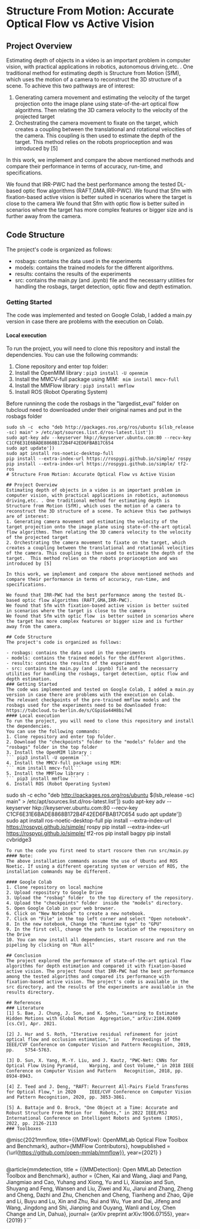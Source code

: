 # Structure From Motion: Accurate Optical Flow vs Active Vision

## Project Overview
Estimating depth of objects in a video is an important problem in computer vision, with practical applications in robotics, autonomous driving,etc. . One traditional method for estimating depth is Structure from Motion (SfM), which uses the motion of a camera to reconstruct the 3D structure of a scene. To achieve this two pathways are of interest: 
1. Generating camera movement and estimating the velocity of the target projection onto the image plane using state-of-the-art optical flow algorithms. Then relating the 3D camera velocity to the velocity of the projected target
2. Orchestrating the camera movement to fixate on the target, which creates a coupling between the translational and rotational velocities of the camera. This coupling is then used to estimate the depth of the target.  This method relies on the robots proprioception and was introduced by [5]

In this work, we implement and compare the above mentioned methods and  compare their performance in terms of accuracy, run-time, and specifications. 

We found that IRR-PWC had the best performance among the tested DL-based optic flow algorithms (RAFT,GMA,IRR-PWC).
We found that Sfm with fixation-based active vision is better suited in scenarios where the target is close to the camera 
We found that Sfm with optic flow  is better suited in scenarios where the target has more complex features or bigger size and is further away from the camera.

## Code Structure
The project's code is organized as follows:

- rosbags: contains the data used in the experiments
- models: contains the trained models for the different algorithms. 
- results: contains the results of the experiments
- src: contains the main.py (and .ipynb) file and the necessarry utilities for handling the rosbags, target detection, optic flow and depth estimation.
### Getting Started
The code was implemented and tested on Google Colab, I added a main.py version in case there are problems with the execution on Colab.
#### Local execution
To run the project, you will need to clone this repository and install the dependencies. 
You can use the following commands:
1. Clone repository and enter top folder:
2. Install the OpenMIM library :
``` pip3 install -U openmim ``` 
3. Install the MMCV-full package using MIM:
``` mim install mmcv-full``` 
4. Install the MMFlow library :
``` pip3 install mmflow ```
5. Install ROS (Robot Operating System)

Before runninng the code the rosbags in the "largedist_eval" folder on tubcloud need to downloaded  under their original names and put in the rosbags folder

``` 
sudo sh -c  echo "deb http://packages.ros.org/ros/ubuntu $(lsb_release -sc) main" > /etc/apt/sources.list.d/ros-latest.list'])
sudo apt-key adv --keyserver hkp://keyserver.ubuntu.com:80 --recv-key  C1CF6E31E6BADE8868B172B4F42ED6FBAB17C654
sudo apt update'])
sudo apt install ros-noetic-desktop-full
pip install --extra-index-url https://rospypi.github.io/simple/ rospy
pip install --extra-index-url https://rospypi.github.io/simple/ tf2-ros
# Structure From Motion: Accurate Optical Flow vs Active Vision

## Project Overview
Estimating depth of objects in a video is an important problem in computer vision, with practical applications in robotics, autonomous driving,etc. . One traditional method for estimating depth is Structure from Motion (SfM), which uses the motion of a camera to reconstruct the 3D structure of a scene. To achieve this two pathways are of interest: 
1. Generating camera movement and estimating the velocity of the target projection onto the image plane using state-of-the-art optical flow algorithms. Then relating the 3D camera velocity to the velocity of the projected target
2. Orchestrating the camera movement to fixate on the target, which creates a coupling between the translational and rotational velocities of the camera. This coupling is then used to estimate the depth of the target.  This method relies on the robots proprioception and was introduced by [5]

In this work, we implement and compare the above mentioned methods and  compare their performance in terms of accuracy, run-time, and specifications. 

We found that IRR-PWC had the best performance among the tested DL-based optic flow algorithms (RAFT,GMA,IRR-PWC).
We found that Sfm with fixation-based active vision is better suited in scenarios where the target is close to the camera 
We found that Sfm with optic flow  is better suited in scenarios where the target has more complex features or bigger size and is further away from the camera.

## Code Structure
The project's code is organized as follows:

- rosbags: contains the data used in the experiments
- models: contains the trained models for the different algorithms. 
- results: contains the results of the experiments
- src: contains the main.py (and .ipynb) file and the necessarry utilities for handling the rosbags, target detection, optic flow and depth estimation.
### Getting Started
The code was implemented and tested on Google Colab, I added a main.py version in case there are problems with the execution on Colab.
The relevant checkpoints of the pre-trained mmflow models and the rosbags used for the experiments need to be downloaded from: https://tubcloud.tu-berlin.de/s/CGpiGa44H8bi7wE
#### Local execution
To run the project, you will need to clone this repository and install the dependencies. 
You can use the following commands:
1. Clone repository and enter top folder.
2. Download the "checkpoints" folder to the "models" folder and the "rosbags" folder in the top folder
3. Install the OpenMIM library :
``` pip3 install -U openmim ``` 
4. Install the MMCV-full package using MIM:
``` mim install mmcv-full``` 
5. Install the MMFlow library :
``` pip3 install mmflow ```
6. Install ROS (Robot Operating System)
``` 
sudo sh -c  echo "deb http://packages.ros.org/ros/ubuntu $(lsb_release -sc) main" > /etc/apt/sources.list.d/ros-latest.list'])
sudo apt-key adv --keyserver hkp://keyserver.ubuntu.com:80 --recv-key  C1CF6E31E6BADE8868B172B4F42ED6FBAB17C654
sudo apt update'])
sudo apt install ros-noetic-desktop-full
pip install --extra-index-url https://rospypi.github.io/simple/ rospy
pip install --extra-index-url https://rospypi.github.io/simple/ tf2-ros
pip install bagpy
pip install cvbridge3
``` 
To run the code you first need to start roscore then run src/main.py
#### Note: 
The above installation commands assume the use of Ubuntu and ROS Noetic. If using a different operating system or version of ROS, the installation commands may be different.

#### Google Colab
1. Clone repository on local machine
2. Upload repository to Google Drive 
3. Upload the "rosbag" folder  to the top directory of the repository. 
4. Upload the "checkpoints" folder  inside the "models" directory.
5. Open Google Colab in your web browser.
6. Click on "New Notebook" to create a new notebook. 
7. Click on "File" in the top left corner and select "Open notebook".
8. In the new notebook, Change the "Runtime type" to "GPU"
9. In the first cell, change the path to location of the repository on the Drive
10. You can now install all dependencies, start roscore and run the pipeling by clicking on "Run all"

## Conclusion
The project explored the performance of state-of-the-art optical flow algorithms for depth estimation and compared it with fixation-based active vision. The project found that IRR-PWC had the best performance among the tested algorithms and compared its performance with fixation-based active vision. The project's code is available in the src directory, and the results of the experiments are available in the results directory.

## References
### Literature
[1]	S. Bae, J. Chung, J. Son, and K. Sohn, "Learning to Estimate Hidden Motions with Global Motion 	Aggregation," arXiv:2104.02409 [cs.CV], Apr. 2021.

[2]	J. Hur and S. Roth, "Iterative residual refinement for joint optical flow and occlusion estimation," in 	Proceedings of the IEEE/CVF Conference on Computer Vision and Pattern Recognition, 2019, pp. 	5754-5763.

[3]	D. Sun, X. Yang, M.-Y. Liu, and J. Kautz, "PWC-Net: CNNs for Optical Flow Using Pyramid, 	Warping, and Cost Volume," in 2018 IEEE Conference on Computer Vision and Pattern 	Recognition, 2018, pp. 8934-8943.

[4]	Z. Teed and J. Deng, "RAFT: Recurrent All-Pairs Field Transforms for Optical Flow," in 2020 	IEEE/CVF Conference on Computer Vision and Pattern Recognition, 2020, pp. 3853-3861.

[5]	A. Battaje and O. Brock, "One Object at a Time: Accurate and Robust Structure From Motion for 	Robots," in 2022 IEEE/RSJ International Conference on Intelligent Robots and Systems (IROS), 	2022, pp. 2126-2133
### Toolboxes
```
@misc{2021mmflow,
    title={{MMFlow}: OpenMMLab Optical Flow Toolbox and Benchmark},
    author={MMFlow Contributors},
    howpublished = {\url{https://github.com/open-mmlab/mmflow}},
    year={2021}
}
```

```
@article{mmdetection,
  title   = {{MMDetection}: Open MMLab Detection Toolbox and Benchmark},
  author  = {Chen, Kai and Wang, Jiaqi and Pang, Jiangmiao and Cao, Yuhang and
             Xiong, Yu and Li, Xiaoxiao and Sun, Shuyang and Feng, Wansen and
             Liu, Ziwei and Xu, Jiarui and Zhang, Zheng and Cheng, Dazhi and
             Zhu, Chenchen and Cheng, Tianheng and Zhao, Qijie and Li, Buyu and
             Lu, Xin and Zhu, Rui and Wu, Yue and Dai, Jifeng and Wang, Jingdong
             and Shi, Jianping and Ouyang, Wanli and Loy, Chen Change and Lin, Dahua},
  journal= {arXiv preprint arXiv:1906.07155},
  year={2019}
}```
